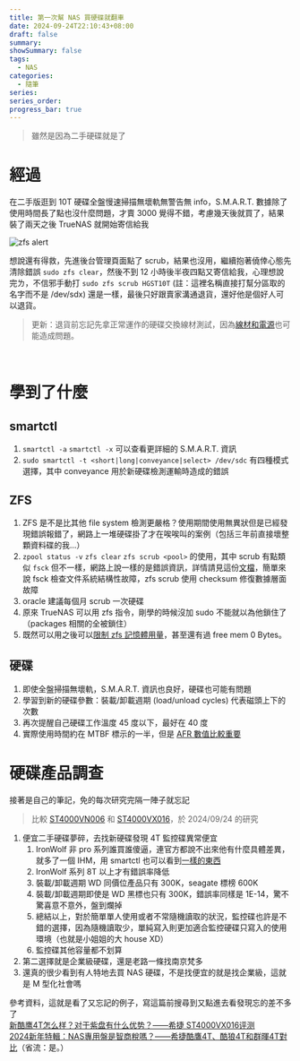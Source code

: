 ```yaml
---
title: 第一次幫 NAS 買硬碟就翻車
date: 2024-09-24T22:10:43+08:00
draft: false
summary: 
showSummary: false
tags:
  - NAS
categories:
  - 隨筆
series:
series_order: 
progress_bar: true
---
```


> 雖然是因為二手硬碟就是了

# 經過

在二手版逛到 10T 硬碟全盤慢速掃描無壞軌無警告無 info，S.M.A.R.T. 數據除了使用時間長了點也沒什麼問題，才賣 3000 覺得不錯，考慮幾天後就買了，結果裝了兩天之後 TrueNAS 就開始寄信給我

![zfs alert](https://cdn.zsl0621.cc/2025/blog/truenas-disk-alert---2025-05-09T11-54-01.png "TrueNAS 系統警告")

想說還有得救，先進後台管理頁面點了 scrub，結果也沒用，繼續抱著僥倖心態先清除錯誤 `sudo zfs clear`，然後不到 12 小時後半夜四點又寄信給我，心理想說完ㄌ，不信邪手動打 `sudo zfs scrub HGST10T` (註：這裡名稱直接打幫分區取的名字而不是 /dev/sdx) 還是一樣，最後只好跟賣家溝通退貨，還好他是個好人可以退貨。

> 更新：退貨前忘記先拿正常運作的硬碟交換線材測試，因為[線材和電源](https://blog.user.today/10-free-truenas-note/)也可能造成問題。

<br>

# 學到了什麼

## smartctl

1. `smartctl -a` `smartctl -x` 可以查看更詳細的 S.M.A.R.T. 資訊
2. `sudo smartctl -t <short|long|conveyance|select> /dev/sdc` 有四種模式選擇，其中 conveyance 用於新硬碟檢測運輸時造成的錯誤

## ZFS

1. ZFS 是不是比其他 file system 檢測更嚴格？使用期間使用無異狀但是已經發現錯誤報錯了，網路上一堆硬碟掛了才在唉唉叫的案例（包括三年前直接壞整顆資料碟的我...）
2. `zpool status -v` `zfs clear` `zfs scrub <pool>` 的使用，其中 scrub 有點類似 `fsck` 但不一樣，網路上說一樣的是錯誤資訊，詳情請見這份[文檔](https://illumos.org/books/zfs-admin/gavwg.html)，簡單來說 fsck 檢查文件系統結構性故障，zfs scrub 使用 checksum 修復數據層面故障
3. oracle 建議每個月 scrub 一次硬碟
4. 原來 TrueNAS 可以用 zfs 指令，剛學的時候沒加 sudo 不能就以為他鎖住了（packages 相關的全被鎖住）
5. 既然可以用之後可以[限制 zfs 記憶體用量](https://jose.scjtqs.com/truenas/2023-10-08-1972/truenas-scale-%E8%B0%83%E6%95%B4%E9%BB%98%E8%AE%A4%E7%9A%84-arc%E5%86%85%E5%AD%98%E5%8D%A0%E7%94%A8%E8%A7%84%E5%88%99.html)，甚至還有過 free mem 0 Bytes。

## 硬碟

1. 即使全盤掃描無壞軌，S.M.A.R.T. 資訊也良好，硬碟也可能有問題
2. 學習到新的硬碟參數：裝載/卸載週期 (load/unload cycles) 代表磁頭上下的次數
3. 再次提醒自己硬碟工作溫度 45 度以下，最好在 40 度
4. 實際使用時間約在 MTBF 標示的一半，但是 [AFR 數值比較重要](https://www.seagate.com/tw/zh/support/kb/hard-disk-drive-reliability-and-mtbf-afr-174791en/)

# 硬碟產品調查

接著是自己的筆記，免的每次研究完隔一陣子就忘記

> 比較 [ST4000VN006](https://www.seagate.com/www-content/datasheets/pdfs/ironwolf-18tb-DS1904-20-2111TW-zh_TW.pdf) 和 [ST4000VX016](https://www.seagate.com/files/www-content/datasheets/pdfs/skyhawk-3-5-hdd-DS1902-17-2107TW-zh_TW.pdf)，於 2024/09/24 的研究

1. 便宜二手硬碟夢碎，去找新硬碟發現 4T 監控碟異常便宜
    1. IronWolf 非 pro 系列誰買誰傻逼，連官方都說不出來他有什麼具體差異，就多了一個 IHM，用 smartctl 也可以看到[一樣的東西](https://www.truenas.com/community/threads/seagate-iron-wolf-%E2%84%A2-health-management.58629/)
    2. IronWolf 系列 8T 以上才有錯誤率降低
    3. 裝載/卸載週期 WD 同價位產品只有 300K，seagate 標榜 600K
    4. 裝載/卸載週期即使是 WD 黑標也只有 300K，錯誤率同樣是 1E-14，驚不驚喜意不意外，盤到爛掉
    5. 總結以上，對於簡單單人使用或者不常隨機讀取的狀況，監控碟也許是不錯的選擇，因為隨機讀取少，單純寫入則更加適合監控硬碟只寫入的使用環境（也就是小姐姐的大 house XD）
    6. 監控碟其他容量都不划算
5. 第二選擇就是企業級硬碟，還是老路一條找南京梵多
6. 還真的很少看到有人特地去買 NAS 硬碟，不是找便宜的就是找企業級，這就是 M 型化社會嗎

參考資料，這就是看了又忘記的例子，寫這篇前搜尋到又點進去看發現忘的差不多了  
[新酷鹰4T怎么样？对于紫盘有什么优势？——希捷 ST4000VX016评测](https://www.youtube.com/watch?v=bi4f5eN9LoU)  
[2024新年特輯：NAS專用盤是智商稅嗎？——希捷酷鷹4T、酷狼4T和群暉4T對比](https://www.youtube.com/watch?v=IR9LW3oOeEg)（省流：是。）
